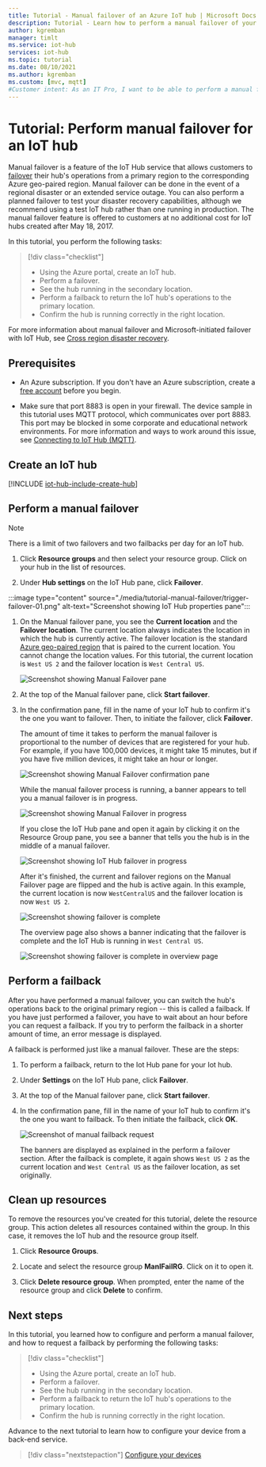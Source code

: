 ```yaml
---
title: Tutorial - Manual failover of an Azure IoT hub | Microsoft Docs
description: Tutorial - Learn how to perform a manual failover of your IoT hub to a different region and confirm it's working, and then return it to the original region and check it again.
author: kgremban
manager: timlt
ms.service: iot-hub
services: iot-hub
ms.topic: tutorial
ms.date: 08/10/2021
ms.author: kgremban
ms.custom: [mvc, mqtt]
#Customer intent: As an IT Pro, I want to be able to perform a manual failover of my IoT hub to a different region, and then return it to the original region.
---
```


# Tutorial: Perform manual failover for an IoT hub

Manual failover is a feature of the IoT Hub service that allows customers to [failover](https://en.wikipedia.org/wiki/Failover) their hub's operations from a primary region to the corresponding Azure geo-paired region. Manual failover can be done in the event of a regional disaster or an extended service outage. You can also perform a planned failover to test your disaster recovery capabilities, although we recommend using a test IoT hub rather than one running in production. The manual failover feature is offered to customers at no additional cost for IoT hubs created after May 18, 2017.

In this tutorial, you perform the following tasks:

> [!div class="checklist"]
> * Using the Azure portal, create an IoT hub. 
> * Perform a failover. 
> * See the hub running in the secondary location.
> * Perform a failback to return the IoT hub's operations to the primary location. 
> * Confirm the hub is running correctly in the right location.

For more information about manual failover and Microsoft-initiated failover with IoT Hub, see [Cross region disaster recovery](iot-hub-ha-dr.md#cross-region-dr).

## Prerequisites

* An Azure subscription. If you don't have an Azure subscription, create a [free account](https://azure.microsoft.com/free/?WT.mc_id=A261C142F) before you begin.

* Make sure that port 8883 is open in your firewall. The device sample in this tutorial uses MQTT protocol, which communicates over port 8883. This port may be blocked in some corporate and educational network environments. For more information and ways to work around this issue, see [Connecting to IoT Hub (MQTT)](iot-hub-mqtt-support.md#connecting-to-iot-hub).

## Create an IoT hub

[!INCLUDE [iot-hub-include-create-hub](../../includes/iot-hub-include-create-hub.md)]

## Perform a manual failover

> [!NOTE]
> There is a limit of two failovers and two failbacks per day for an IoT hub.

1. Click **Resource groups** and then select your resource group. Click on your hub in the list of resources.

1. Under **Hub settings** on the IoT Hub pane, click **Failover**.

:::image type="content" source="./media/tutorial-manual-failover/trigger-failover-01.png" alt-text="Screenshot showing IoT Hub properties pane":::

1. On the Manual failover pane, you see the **Current location** and the **Failover location**. The current location always indicates the location in which the hub is currently active. The failover location is the standard [Azure geo-paired region](../availability-zones/cross-region-replication-azure.md) that is paired to the current location. You cannot change the location values. For this tutorial, the current location is `West US 2` and the failover location is `West Central US`.

   ![Screenshot showing Manual Failover pane](./media/tutorial-manual-failover/trigger-failover-02.png)

1. At the top of the Manual failover pane, click **Start failover**. 

1. In the confirmation pane, fill in the name of your IoT hub to confirm it's the one you want to failover. Then, to initiate the failover, click **Failover**.

   The amount of time it takes to perform the manual failover is proportional to the number of devices that are registered for your hub. For example, if you have 100,000 devices, it might take 15 minutes, but if you have five million devices, it might take an hour or longer.

   ![Screenshot showing Manual Failover confirmation pane](./media/tutorial-manual-failover/trigger-failover-03-confirm.png)

   While the manual failover process is running, a banner appears to tell you a manual failover is in progress. 

   ![Screenshot showing Manual Failover in progress](./media/tutorial-manual-failover/trigger-failover-04-in-progress.png)

   If you close the IoT Hub pane and open it again by clicking it on the Resource Group pane, you see a banner that tells you the hub is in the middle of a manual failover. 

   ![Screenshot showing IoT Hub failover in progress](./media/tutorial-manual-failover/trigger-failover-05-hub-inactive.png)

   After it's finished, the current and failover regions on the Manual Failover page are flipped and the hub is active again. In this example, the current location is now `WestCentralUS` and the failover location is now `West US 2`. 

   ![Screenshot showing failover is complete](./media/tutorial-manual-failover/trigger-failover-06-finished.png)

   The overview page also shows a banner indicating that the failover is complete and the IoT Hub is running in `West Central US`.

   ![Screenshot showing failover is complete in overview page](./media/tutorial-manual-failover/trigger-failover-06-finished-overview.png)


## Perform a failback 

After you have performed a manual failover, you can switch the hub's operations back to the original primary region -- this is called a failback. If you have just performed a failover, you have to wait about an hour before you can request a failback. If you try to perform the failback in a shorter amount of time, an error message is displayed.

A failback is performed just like a manual failover. These are the steps: 

1. To perform a failback, return to the Iot Hub pane for your Iot hub.

2. Under **Settings** on the IoT Hub pane, click **Failover**. 

3. At the top of the Manual failover pane, click **Start failover**. 

4. In the confirmation pane, fill in the name of your IoT hub to confirm it's the one you want to failback. To then initiate the failback, click **OK**. 

   ![Screenshot of manual failback request](./media/tutorial-manual-failover/trigger-failover-03-confirm.png)

   The banners are displayed as explained in the perform a failover section. After the failback is complete, it again shows `West US 2` as the current location and `West Central US` as the failover location, as set originally.

## Clean up resources 

To remove the resources you've created for this tutorial, delete the resource group. This action deletes all resources contained within the group. In this case, it removes the IoT hub and the resource group itself. 

1. Click **Resource Groups**. 

2. Locate and select the resource group **ManlFailRG**. Click on it to open it. 

3. Click **Delete resource group**. When prompted, enter the name of the resource group and click **Delete** to confirm. 

## Next steps

In this tutorial, you learned how to configure and perform a manual failover, and how to request a failback by performing the following tasks:

> [!div class="checklist"]
> * Using the Azure portal, create an IoT hub. 
> * Perform a failover. 
> * See the hub running in the secondary location.
> * Perform a failback to return the IoT hub's operations to the primary location. 
> * Confirm the hub is running correctly in the right location.

Advance to the next tutorial to learn how to configure your device from a back-end service. 

> [!div class="nextstepaction"]
> [Configure your devices](tutorial-device-twins.md)
